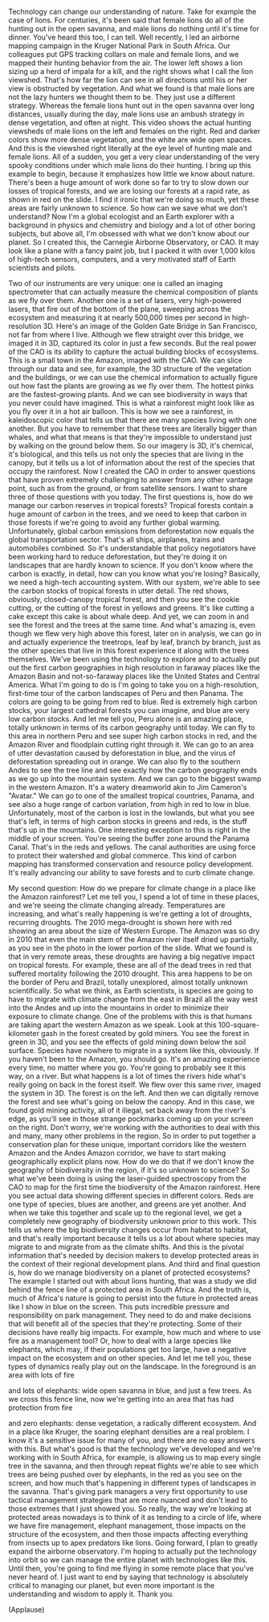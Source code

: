
Technology can change our understanding of nature.
Take for example the case of lions.
For centuries, it&#39;s been said that female lions
do all of the hunting out in the open savanna,
and male lions do nothing until it&#39;s time for dinner.
You&#39;ve heard this too, I can tell.
Well recently, I led an airborne mapping campaign
in the Kruger National Park in South Africa.
Our colleagues put GPS tracking collars
on male and female lions,
and we mapped their hunting behavior
from the air.
The lower left shows a lion sizing up
a herd of impala for a kill,
and the right shows what I call
the lion viewshed.
That&#39;s how far the lion can see in all directions
until his or her view is obstructed by vegetation.
And what we found
is that male lions are not the lazy hunters
we thought them to be.
They just use a different strategy.
Whereas the female lions hunt
out in the open savanna
over long distances, usually during the day,
male lions use an ambush strategy
in dense vegetation, and often at night.
This video shows the actual hunting viewsheds
of male lions on the left
and females on the right.
Red and darker colors show more dense vegetation,
and the white are wide open spaces.
And this is the viewshed right literally at the eye level
of hunting male and female lions.
All of a sudden, you get a very clear understanding
of the very spooky conditions under which
male lions do their hunting.
I bring up this example to begin,
because it emphasizes how little
we know about nature.
There&#39;s been a huge amount of work done so far
to try to slow down our losses of tropical forests,
and we are losing our forests at a rapid rate,
as shown in red on the slide.
I find it ironic that we&#39;re doing so much,
yet these areas are fairly unknown to science.
So how can we save what we don&#39;t understand?
Now I&#39;m a global ecologist and an Earth explorer
with a background in physics and chemistry
and biology and a lot of other boring subjects,
but above all, I&#39;m obsessed with what we don&#39;t know
about our planet.
So I created this,
the Carnegie Airborne Observatory, or CAO.
It may look like a plane with a fancy paint job,
but I packed it with over 1,000 kilos
of high-tech sensors, computers,
and a very motivated staff
of Earth scientists and pilots.

Two of our instruments are very unique:
one is called an imaging spectrometer
that can actually measure the chemical composition
of plants as we fly over them.
Another one is a set of lasers,
very high-powered lasers,
that fire out of the bottom of the plane,
sweeping across the ecosystem
and measuring it at nearly 500,000 times per second
in high-resolution 3D.
Here&#39;s an image of the Golden Gate Bridge
in San Francisco, not far from where I live.
Although we flew straight over this bridge,
we imaged it in 3D, captured its color
in just a few seconds.
But the real power of the CAO
is its ability to capture the actual building blocks
of ecosystems.
This is a small town in the Amazon,
imaged with the CAO.
We can slice through our data
and see, for example, the 3D structure
of the vegetation and the buildings,
or we can use the chemical information
to actually figure out how fast the plants are growing
as we fly over them.
The hottest pinks are the fastest-growing plants.
And we can see biodiversity in ways
that you never could have imagined.
This is what a rainforest might look like
as you fly over it in a hot air balloon.
This is how we see a rainforest,
in kaleidoscopic color that tells us
that there are many species living with one another.
But you have to remember that these trees
are literally bigger than whales,
and what that means is that
they&#39;re impossible to understand
just by walking on the ground below them.
So our imagery is 3D, it&#39;s chemical, it&#39;s biological,
and this tells us not only the species
that are living in the canopy,
but it tells us a lot of information
about the rest of the species
that occupy the rainforest.
Now I created the CAO
in order to answer questions that have proven
extremely challenging to answer
from any other vantage point,
such as from the ground, or from satellite sensors.
I want to share three of those
questions with you today.
The first questions is,
how do we manage our carbon reserves
in tropical forests?
Tropical forests contain a huge
amount of carbon in the trees,
and we need to keep that carbon in those forests
if we&#39;re going to avoid any further global warming.
Unfortunately, global carbon emissions
from deforestation
now equals the global transportation sector.
That&#39;s all ships, airplanes, trains 
and automobiles combined.
So it&#39;s understandable that policy negotiators
have been working hard to reduce deforestation,
but they&#39;re doing it on landscapes
that are hardly known to science.
If you don&#39;t know where the carbon is exactly,
in detail, how can you know what you&#39;re losing?
Basically, we need a high-tech accounting system.
With our system, we&#39;re able to see the carbon stocks
of tropical forests in utter detail.
The red shows, obviously,
closed-canopy tropical forest,
and then you see the cookie cutting,
or the cutting of the forest in yellows and greens.
It&#39;s like cutting a cake except this cake
is about whale deep.
And yet, we can zoom in and see the forest
and the trees at the same time.
And what&#39;s amazing is, even though we flew
very high above this forest,
later on in analysis, we can go in
and actually experience the treetrops,
leaf by leaf, branch by branch,
just as the other species that live in this forest
experience it along with the trees themselves.
We&#39;ve been using the technology to explore
and to actually put out the first carbon geographies
in high resolution
in faraway places like the Amazon Basin
and not-so-faraway places like the United States
and Central America.
What I&#39;m going to do is I&#39;m going to take you
on a high-resolution, first-time tour
of the carbon landscapes of Peru and then Panama.
The colors are going to be going from red to blue.
Red is extremely high carbon stocks,
your largest cathedral forests you can imagine,
and blue are very low carbon stocks.
And let me tell you, Peru alone is an amazing place,
totally unknown in terms of its carbon geography
until today.
We can fly to this area in northern Peru
and see super high carbon stocks in red,
and the Amazon River and floodplain
cutting right through it.
We can go to an area of utter devastation
caused by deforestation in blue,
and the virus of deforestation
spreading out in orange.
We can also fly to the southern Andes
to see the tree line and see exactly how
the carbon geography ends
as we go up into the mountain system.
And we can go to the biggest swamp
in the western Amazon.
It&#39;s a watery dreamworld
akin to Jim Cameron&#39;s &quot;Avatar.&quot;
We can go to one of the smallest tropical countries,
Panama, and see also a huge range
of carbon variation,
from high in red to low in blue.
Unfortunately, most of the carbon
is lost in the lowlands,
but what you see that&#39;s left,
in terms of high carbon stocks in greens and reds,
is the stuff that&#39;s up in the mountains.
One interesting exception to this
is right in the middle of your screen.
You&#39;re seeing the buffer zone
around the Panama Canal.
That&#39;s in the reds and yellows.
The canal authorities are using force
to protect their watershed and global commerce.
This kind of carbon mapping
has transformed conservation
and resource policy development.
It&#39;s really advancing our ability to save forests
and to curb climate change.

My second question: How do we
prepare for climate change
in a place like the Amazon rainforest?
Let me tell you, I spend a lot of time
in these places, and we&#39;re seeing
the climate changing already.
Temperatures are increasing,
and what&#39;s really happening is
we&#39;re getting a lot of droughts,
recurring droughts.
The 2010 mega-drought is shown here
with red showing an area
about the size of Western Europe.
The Amazon was so dry in 2010
that even the main stem of the Amazon river itself
dried up partially, as you see in the photo
in the lower portion of the slide.
What we found is that in very remote areas,
these droughts are having a big negative impact
on tropical forests.
For example, these are all of the dead trees in red
that suffered mortality following the 2010 drought.
This area happens to be on the border
of Peru and Brazil,
totally unexplored,
almost totally unknown scientifically.
So what we think, as Earth scientists,
is species are going to have to migrate
with climate change from the east in Brazil
all the way west into the Andes
and up into the mountains
in order to minimize their
exposure to climate change.
One of the problems with this is that humans
are taking apart the western Amazon as we speak.
Look at this 100-square-kilometer gash
in the forest created by gold miners.
You see the forest in green in 3D,
and you see the effects of gold mining
down below the soil surface.
Species have nowhere to migrate
in a system like this, obviously.
If you haven&#39;t been to the Amazon, you should go.
It&#39;s an amazing experience every time,
no matter where you go.
You&#39;re going to probably see it this way, on a river.
But what happens is a lot of times
the rivers hide what&#39;s really going on
back in the forest itself.
We flew over this same river,
imaged the system in 3D.
The forest is on the left.
And then we can digitally remove the forest
and see what&#39;s going on below the canopy.
And in this case, we found gold mining activity,
all of it illegal,
set back away from the river&#39;s edge,
as you&#39;ll see in those strange pockmarks
coming up on your screen on the right.
Don&#39;t worry, we&#39;re working with the authorities
to deal with this and many, many other problems
in the region.
So in order to put together a conservation plan
for these unique, important corridors
like the western Amazon
and the Andes Amazon corridor,
we have to start making
geographically explicit plans now.
How do we do that if we don&#39;t know
the geography of biodiversity in the region,
if it&#39;s so unknown to science?
So what we&#39;ve been doing is using
the laser-guided spectroscopy from the CAO
to map for the first time the biodiversity
of the Amazon rainforest.
Here you see actual data showing
different species in different colors.
Reds are one type of species, blues are another,
and greens are yet another.
And when we take this together and scale up
to the regional level,
we get a completely new geography
of biodiversity unknown prior to this work.
This tells us where the big biodiversity changes
occur from habitat to habitat,
and that&#39;s really important because it tells us
a lot about where species may migrate to
and migrate from as the climate shifts.
And this is the pivotal information that&#39;s needed
by decision makers to develop protected areas
in the context of their regional development plans.
And third and final question is,
how do we manage biodiversity on a planet
of protected ecosystems?
The example I started out
with about lions hunting,
that was a study we did
behind the fence line of a protected area
in South Africa.
And the truth is, much of Africa&#39;s nature
is going to persist into the future
in protected areas like I show in blue on the screen.
This puts incredible pressure and responsibility
on park management.
They need to do and make decisions
that will benefit all of the species
that they&#39;re protecting.
Some of their decisions have really big impacts.
For example, how much and where
to use fire as a management tool?
Or, how to deal with a large species like elephants,
which may, if their populations get too large,
have a negative impact on the ecosystem
and on other species.
And let me tell you, these types of dynamics
really play out on the landscape.
In the foreground is an area with lots of fire

and lots of elephants:
wide open savanna in blue, and just a few trees.
As we cross this fence line, now we&#39;re getting
into an area that has had protection from fire

and zero elephants:
dense vegetation, a radically different ecosystem.
And in a place like Kruger,
the soaring elephant densities
are a real problem.
I know it&#39;s a sensitive issue for many of you,
and there are no easy answers with this.
But what&#39;s good is that
the technology we&#39;ve developed
and we&#39;re working with in South Africa, for example,
is allowing us to map every
single tree in the savanna,
and then through repeat flights
we&#39;re able to see which trees
are being pushed over by elephants,
in the red as you see on the screen,
and how much that&#39;s happening
in different types of landscapes in the savanna.
That&#39;s giving park managers
a very first opportunity to use
tactical management strategies
that are more nuanced
and don&#39;t lead to those extremes
that I just showed you.
So really, the way we&#39;re looking
at protected areas nowadays
is to think of it as tending to a circle of life,
where we have fire management,
elephant management, those impacts on
the structure of the ecosystem,
and then those impacts
affecting everything from insects
up to apex predators like lions.
Going forward, I plan to greatly expand
the airborne observatory.
I&#39;m hoping to actually put the technology into orbit
so we can manage the entire planet
with technologies like this.
Until then, you&#39;re going to find me flying
in some remote place that you&#39;ve never heard of.
I just want to end by saying that technology is
absolutely critical to managing our planet,
but even more important is the understanding
and wisdom to apply it.
Thank you.

(Applause)

